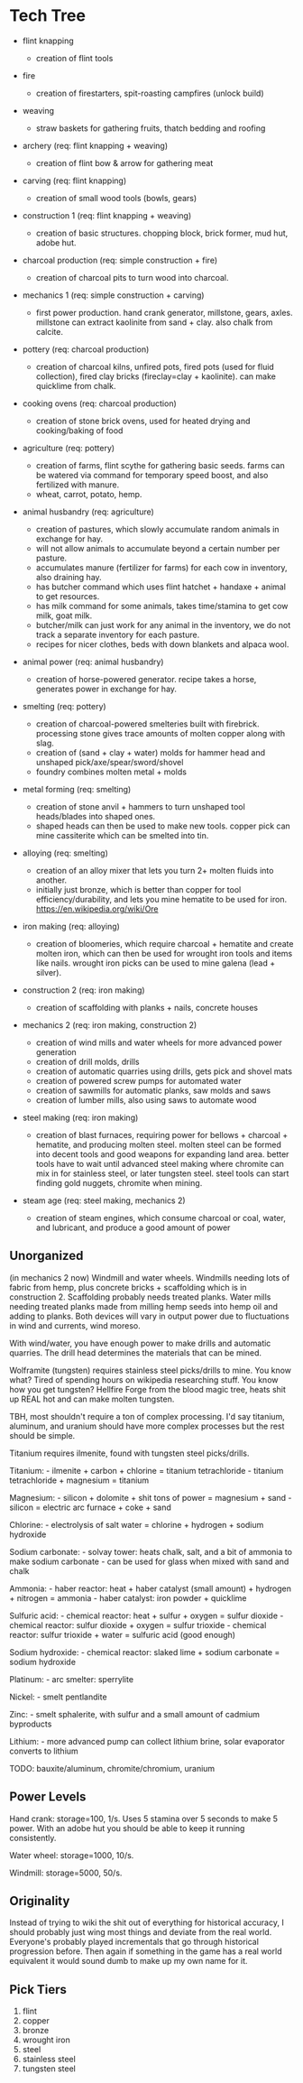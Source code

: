 # Tech Tree

- flint knapping
  - creation of flint tools

- fire
  - creation of firestarters, spit-roasting campfires (unlock build)

- weaving
  - straw baskets for gathering fruits, thatch bedding and roofing

- archery (req: flint knapping + weaving)
  - creation of flint bow & arrow for gathering meat

- carving (req: flint knapping)
  - creation of small wood tools (bowls, gears)

- construction 1 (req: flint knapping + weaving)
  - creation of basic structures. chopping block, brick former, mud hut, adobe hut.

- charcoal production (req: simple construction + fire)
  - creation of charcoal pits to turn wood into charcoal.

- mechanics 1 (req: simple construction + carving)
  - first power production. hand crank generator, millstone, gears, axles. millstone
    can extract kaolinite from sand + clay. also chalk from calcite.

- pottery (req: charcoal production)
  - creation of charcoal kilns, unfired pots, fired pots (used for fluid collection),
    fired clay bricks (fireclay=clay + kaolinite). can make quicklime from chalk.

- cooking ovens (req: charcoal production)
  - creation of stone brick ovens, used for heated drying and cooking/baking of food

- agriculture (req: pottery)
  - creation of farms, flint scythe for gathering basic seeds. farms can be watered via
    command for temporary speed boost, and also fertilized with manure.
  - wheat, carrot, potato, hemp.

- animal husbandry (req: agriculture)
  - creation of pastures, which slowly accumulate random animals in exchange for hay.
  - will not allow animals to accumulate beyond a certain number per pasture.
  - accumulates manure (fertilizer for farms) for each cow in inventory, also draining hay.
  - has butcher command which uses flint hatchet + handaxe + animal to get resources.
  - has milk command for some animals, takes time/stamina to get cow milk, goat milk.
  - butcher/milk can just work for any animal in the inventory, we do not track a
    separate inventory for each pasture.
  - recipes for nicer clothes, beds with down blankets and alpaca wool.

- animal power (req: animal husbandry)
  - creation of horse-powered generator. recipe takes a horse, generates power in exchange for hay.

- smelting (req: pottery)
  - creation of charcoal-powered smelteries built with firebrick. processing stone
    gives trace amounts of molten copper along with slag.
  - creation of (sand + clay + water) molds for hammer head and unshaped pick/axe/spear/sword/shovel
  - foundry combines molten metal + molds

- metal forming (req: smelting)
  - creation of stone anvil + hammers to turn unshaped tool heads/blades into shaped ones.
  - shaped heads can then be used to make new tools. copper pick can mine cassiterite
    which can be smelted into tin.

- alloying (req: smelting)
  - creation of an alloy mixer that lets you turn 2+ molten fluids into another.
  - initially just bronze, which is better than copper for tool efficiency/durability,
    and lets you mine hematite to be used for iron. https://en.wikipedia.org/wiki/Ore

- iron making (req: alloying)
  - creation of bloomeries, which require charcoal + hematite and create molten iron,
    which can then be used for wrought iron tools and items like nails.
    wrought iron picks can be used to mine galena (lead + silver).

- construction 2 (req: iron making)
  - creation of scaffolding with planks + nails, concrete houses

- mechanics 2 (req: iron making, construction 2)
  - creation of wind mills and water wheels for more advanced power generation
  - creation of drill molds, drills
  - creation of automatic quarries using drills, gets pick and shovel mats
  - creation of powered screw pumps for automated water
  - creation of sawmills for automatic planks, saw molds and saws
  - creation of lumber mills, also using saws to automate wood

- steel making (req: iron making)
  - creation of blast furnaces, requiring power for bellows + charcoal + hematite,
    and producing molten steel. molten steel can be formed into decent tools and
    good weapons for expanding land area. better tools have to wait until advanced
    steel making where chromite can mix in for stainless steel, or later tungsten steel.
    steel tools can start finding gold nuggets, chromite when mining.

- steam age (req: steel making, mechanics 2)
  - creation of steam engines, which consume charcoal or coal, water, and lubricant, and
    produce a good amount of power

## Unorganized

(in mechanics 2 now) Windmill and water wheels. 
  Windmills needing lots of fabric from hemp, plus concrete bricks + scaffolding which is in
  construction 2. Scaffolding probably needs treated planks.
  Water mills needing treated planks made from milling hemp seeds into hemp oil and adding to planks.
  Both devices will vary in output power due to fluctuations in wind and currents, wind moreso.
  
With wind/water, you have enough power to make drills and automatic quarries. The drill head
determines the materials that can be mined.

Wolframite (tungsten) requires stainless steel picks/drills to mine. You know what? Tired of
spending hours on wikipedia researching stuff. You know how you get tungsten? Hellfire Forge
from the blood magic tree, heats shit up REAL hot and can make molten tungsten.

TBH, most shouldn't require a ton of complex processing. I'd say titanium, aluminum, and uranium
should have more complex processes but the rest should be simple.

Titanium requires ilmenite, found with tungsten steel picks/drills.

Titanium:
    - ilmenite + carbon + chlorine = titanium tetrachloride
    - titanium tetrachloride + magnesium = titanium

Magnesium:
    - silicon + dolomite + shit tons of power = magnesium + sand
    - silicon = electric arc furnace + coke + sand

Chlorine:
    - electrolysis of salt water = chlorine + hydrogen + sodium hydroxide

Sodium carbonate:
    - solvay tower: heats chalk, salt, and a bit of ammonia to make sodium carbonate
    - can be used for glass when mixed with sand and chalk

Ammonia:
    - haber reactor: heat + haber catalyst (small amount) + hydrogen + nitrogen = ammonia
    - haber catalyst: iron powder + quicklime

Sulfuric acid:
    - chemical reactor: heat + sulfur + oxygen = sulfur dioxide
    - chemical reactor: sulfur dioxide + oxygen = sulfur trioxide
    - chemical reactor: sulfur trioxide + water = sulfuric acid (good enough)

Sodium hydroxide:
    - chemical reactor: slaked lime + sodium carbonate = sodium hydroxide

Platinum:
    - arc smelter: sperrylite

Nickel:
    - smelt pentlandite

Zinc:
    - smelt sphalerite, with sulfur and a small amount of cadmium byproducts

Lithium:
    - more advanced pump can collect lithium brine, solar evaporator converts to lithium

TODO: bauxite/aluminum, chromite/chromium, uranium

## Power Levels

Hand crank: storage=100, 1/s. Uses 5 stamina over 5 seconds to make 5 power. With an adobe hut you
should be able to keep it running consistently.

Water wheel: storage=1000, 10/s.

Windmill: storage=5000, 50/s.

## Originality

Instead of trying to wiki the shit out of everything for historical accuracy, I should probably
just wing most things and deviate from the real world. Everyone's probably played incrementals
that go through historical progression before. Then again if something in the game has a real
world equivalent it would sound dumb to make up my own name for it.

## Pick Tiers

1. flint
2. copper
3. bronze
4. wrought iron
5. steel
6. stainless steel
7. tungsten steel